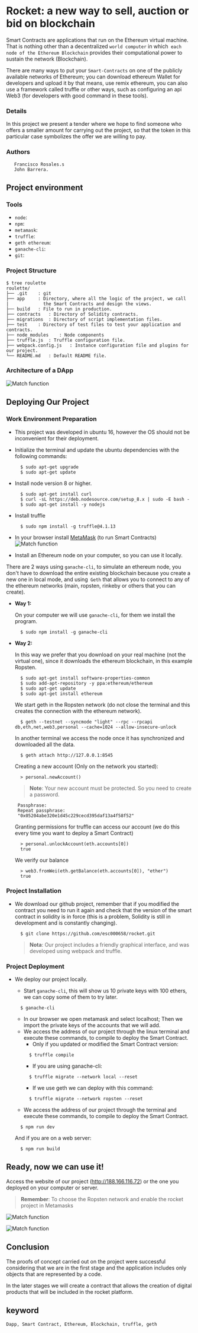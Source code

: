 # Rocket: a new way to sell, auction or bid on blockchain

Smart Contracts are applications that run on the Ethereum virtual machine. That is nothing other than a decentralized `world computer` in which` each node of the Ethereum Blockchain` provides their computational power to sustain the network (Blockchain).

There are many ways to put your `Smart-Contracts` on one of the publicly available networks of Ethereum; you can download ethereum Wallet for developers and upload it by that means, use remix ethereum, you can also use a framework called truffle or other ways, such as configuring an api Web3 (for developers with good command in these tools).

### Details

In this project we present a tender where we hope to find someone who offers a smaller amount for carrying out the project, so that the token in this particular case symbolizes the offer we are willing to pay.

### Authors
       Francisco Rosales.s
       John Barrera.

## Project environment  
### Tools
- `node`:
- `npm`:
- `metamask`:
- `truffle`:
- `geth ethereum`:
- `ganache-cli`:
- `git`:

### Project Structure

    $ tree roulette
    roulette/
    ├── .git	: git
    ├── app		: Directory, where all the logic of the project, we call
    |    		  the Smart Contracts and design the views.
    ├── build	: File to run in production.
    ├── contracts	: Directory of Solidity contracts.
    ├── migrations	: Directory of script implementation files.
    ├── test	: Directory of test files to test your application and contracts.
    ├── node_modules	: Node components
    ├── truffle.js	: Truffle configuration file.
    ├── webpack.config.js	: Instance configuration file and plugins for our project.
    └── README.md	: Default README file.


### Architecture of a DApp
  ![Match function](https://user-images.githubusercontent.com/7105645/46321326-4d7cc400-c5a8-11e8-9091-0c16e5f6a9a0.png)

## Deploying Our Project
### Work Environment Preparation

- This project was developed in ubuntu 16, however the OS should not be inconvenient for their deployment.
- Initialize the terminal and update the ubuntu dependencies with the following commands:
  ```git
    $ sudo apt-get upgrade
    $ sudo apt-get update
  ```
- Install node version 8 or higher.
  ```git
    $ sudo apt-get install curl
    $ curl -sL https://deb.nodesource.com/setup_8.x | sudo -E bash -
    $ sudo apt-get install -y nodejs
  ```
- Install truffle
  ```git
    $ sudo npm install -g truffle@4.1.13
  ```
- In your browser install [MetaMask][Metamask] (to run Smart Contracts)
  ![Match function](https://miro.medium.com/max/724/1*94hxI1C25hV6By_wyZhoNg.png)

- Install an Ethereum node on your computer, so you can use it locally.

There are 2 ways using `ganache-cli`, to simulate an ethereum node, you don't have to download the entire existing blockchain because you create a new one in local mode, and using` Geth` that allows you to connect to any of the ethereum networks (main, ropsten, rinkeby or others that you can create).

  - **Way 1:**

    On your computer we will use `ganache-cli`, for them we install the program.
    ```git
      $ sudo npm install -g ganache-cli
    ```
  - **Way 2:**

    In this way we prefer that you download on your real machine (not the virtual one), since it downloads the ethereum blockchain, in this example Ropsten.
    ```git
      $ sudo apt-get install software-properties-common
      $ sudo add-apt-repository -y ppa:ethereum/ethereum
      $ sudo apt-get update
      $ sudo apt-get install ethereum
    ```
    We start geth in the Ropsten network (do not close the terminal and this creates the connection with the ethereum network).
    ```git
      $ geth --testnet --syncmode "light" --rpc --rpcapi db,eth,net,web3,personal --cache=1024 --allow-insecure-unlock
    ```
    In another terminal we access the node once it has synchronized and downloaded all the data.
    ```git
      $ geth attach http://127.0.0.1:8545
    ```
    Creating a new account (Only on the network you started):
    ```git
      > personal.newAccount()
    ```
    > **Note**: Your new account must be protected. So you need to create a password.
    ```git
     Passphrase:
     Repeat passphrase:
     "0x05204abe320e1d45c229cecd395daf13a4f58f52"

    ```

    Granting permissions for truffle can access our account (we do this every time you want to deploy a Smart Contract)
    ```git
      > personal.unlockAccount(eth.accounts[0])
      true
    ```

    We verify our balance
    ```git
      > web3.fromWei(eth.getBalance(eth.accounts[0]), "ether")
      true
    ```


### Project Installation

- We download our github project, remember that if you modified the contract you need to run it again and check that the version of the smart contract in solidity is in force (this is a problem, Solidity is still in development and is constantly changing).
  ```git
    $ git clone https://github.com/esc000658/rocket.git
  ```
  > **Nota**: Our project includes a friendly graphical interface, and was developed using webpack and truffle.

### Project Deployment
- We deploy our project locally.

  - Start `ganache-cli`, this will show us 10 private keys with 100 ethers, we can copy some of them to try later.
  ```git
    $ ganache-cli
  ```
  - In our browser we open metamask and select localhost; Then we import the private keys of the accounts that we will add.
  - We access the address of our project through the linux terminal and execute these commands, to compile to deploy the Smart Contract.
    - Only if you updated or modified the Smart Contract version:
    ```git
      $ truffle compile
    ```
    - If you are using ganache-cli:
    ```git
      $ truffle migrate --network local --reset
    ```
    - If we use geth we can deploy with this command:
    ```git
      $ truffle migrate --network ropsten --reset
    ```
  - We access the address of our project through the terminal and execute these commands, to compile to deploy the Smart Contract.
  ```git
    $ npm run dev
  ```
  And if you are on a web server:
  ```git
    $ npm run build
  ```
## Ready, now we can use it!

Access the website of our project (http://188.166.116.72) or the one you deployed on your computer or server.

  > **Remember**: To choose the Ropsten network and enable the rocket project in Metamasks

  ![Match function](https://miro.medium.com/max/1229/1*I-hOraN_b4BOH8ZHwJ01Vw.png)


  ![Match function](https://miro.medium.com/max/1229/1*rrczpmYywTiauPSPePCP4Q.png)


## Conclusion  
The proofs of concept carried out on the project were successful considering that we are in the first stage and the application includes only objects that are represented by a code.

In the later stages we will create a contract that allows the creation of digital products that will be included in the rocket platform.

## keyword
	Dapp, Smart Contract, Ethereum, Blockchain, truffle, geth

[Linux]:https://www.vmware.com/products/workstation-for-linux.html
[Windows]:https://www.vmware.com/products/workstation.html
[Mac]:https://www.vmware.com/products/fusion.html
[Ubuntu]:https://www.ubuntu.com/download/desktop
[Metamask]:https://metamask.io/#how-it-works
